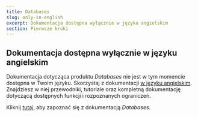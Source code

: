 ```yaml
---
title: Databases
slug: only-in-english
excerpt: Dokumentacja dostępna wyłącznie w języku angielskim
section: Pierwsze kroki
---
```


## Dokumentacja dostępna wyłącznie w języku angielskim

Dokumentacja dotycząca produktu *Databases* nie jest w tym momencie dostępna w Twoim języku.
Skorzystaj z dokumentacji [w języku angielskim](https://docs.ovh.com/gb/en/publiccloud/databases/).
Znajdziesz w niej przewodniki, tutoriale oraz kompletną dokumentację dotyczącą dostępnych funkcji i rozpoznanych ograniczeń.

Kliknij [tutaj](https://docs.ovh.com/gb/en/publiccloud/databases/), aby zapoznać się z dokumentacją  *Databases*.
